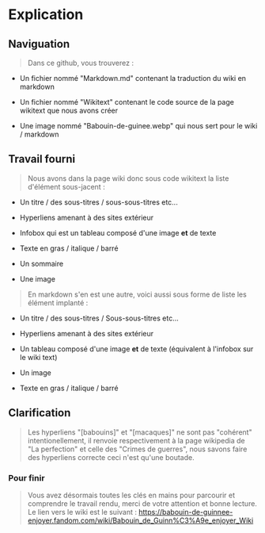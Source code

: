 # Explication

## Naviguation

> Dans ce github, vous trouverez :


* Un fichier nommé "Markdown.md" contenant la traduction du wiki en markdown

* Un fichier nommé "Wikitext" contenant le code source de la page wikitext que nous avons créer

* Une image nommé "Babouin-de-guinee.webp" qui nous sert pour le wiki / markdown


## Travail fourni

> Nous avons dans la page wiki donc sous code wikitext la liste d'élément sous-jacent :

* Un titre /  des sous-titres / sous-sous-titres etc...

* Hyperliens amenant à des sites extérieur

* Infobox qui est un tableau composé d'une image **et** de texte

* Texte en gras / italique / barré

* Un sommaire

* Une image

> En markdown s'en est une autre, voici aussi sous forme de liste les élément implanté :

* Un titre / des sous-titres / Sous-sous-titres etc...

* Hyperliens amenant à des sites extérieur

* Un tableau composé d'une image **et** de texte (équivalent à l'infobox sur le wiki text)

* Un image

* Texte en gras / italique / barré

## Clarification

> Les hyperliens "[babouins]" et "[macaques]" ne sont pas "cohérent" intentionellement, il renvoie respectivement à la page wikipedia de "La perfection" et celle des "Crimes de guerres", nous savons faire des hyperliens correcte ceci n'est qu'une boutade.

### Pour finir

> Vous avez désormais toutes les clés en mains pour parcourir et comprendre le travail rendu, merci de votre attention et bonne lecture.
> Le lien vers le wiki est le suivant : https://babouin-de-guinnee-enjoyer.fandom.com/wiki/Babouin_de_Guinn%C3%A9e_enjoyer_Wiki
